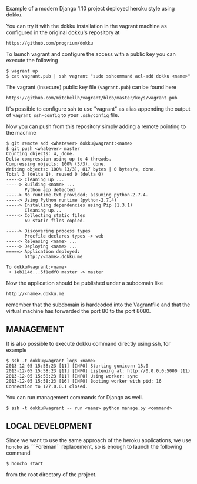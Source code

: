 Example of a modern Django 1.10 project deployed heroku style
using dokku.

You can try it with the dokku installation in the vagrant machine as
configured in the original dokku's repository at

    https://github.com/progrium/dokku

To launch vagrant and configure the access with a public key you can
execute the following

    $ vagrant up
    $ cat vagrant.pub | ssh vagrant "sudo sshcommand acl-add dokku <name>"

The vagrant (insecure) public key file (``vagrant.pub``) can be found here

    https://github.com/mitchellh/vagrant/blob/master/keys/vagrant.pub

It's possible to configure ssh to use "vagrant" as alias appending the
output of ``vagrant ssh-config`` to your ``.ssh/config`` file.

Now you can push from this repository simply adding a remote pointing
to the machine

    $ git remote add <whatever> dokku@vagrant:<name>
    $ git push <whatever> master
    Counting objects: 4, done.
    Delta compression using up to 4 threads.
    Compressing objects: 100% (3/3), done.
    Writing objects: 100% (3/3), 817 bytes | 0 bytes/s, done.
    Total 3 (delta 1), reused 0 (delta 0)
    -----> Cleaning up ...
    -----> Building <name> ...
           Python app detected
    -----> No runtime.txt provided; assuming python-2.7.4.
    -----> Using Python runtime (python-2.7.4)
    -----> Installing dependencies using Pip (1.3.1)
           Cleaning up...
    -----> Collecting static files
           69 static files copied.

    -----> Discovering process types
           Procfile declares types -> web
    -----> Releasing <name> ...
    -----> Deploying <name> ...
    =====> Application deployed:
           http://<name>.dokku.me

    To dokku@vagrant:<name>
     + 1eb114d...5f1edf0 master -> master


Now the application should be published under a subdomain like

    http://<name>.dokku.me

remember that the subdomain is hardcoded into the Vagrantfile and that
the virtual machine has forwarded the port 80 to the port 8080.

MANAGEMENT
----------

It is also possible to execute dokku command directly using ssh, for example

    $ ssh -t dokku@vagrant logs <name>
    2013-12-05 15:58:23 [11] [INFO] Starting gunicorn 18.0
    2013-12-05 15:58:23 [11] [INFO] Listening at: http://0.0.0.0:5000 (11)
    2013-12-05 15:58:23 [11] [INFO] Using worker: sync
    2013-12-05 15:58:23 [16] [INFO] Booting worker with pid: 16
    Connection to 127.0.0.1 closed.

You can run management commands for Django as well.

    $ ssh -t dokku@vagrant -- run <name> python manage.py <command>

LOCAL DEVELOPMENT
-----------------

Since we want to use the same approach of the heroku applications, we
use ``honcho`` as ```Foreman`` replacement, so is enough to launch the
following command

    $ honcho start

from the root directory of the project.
